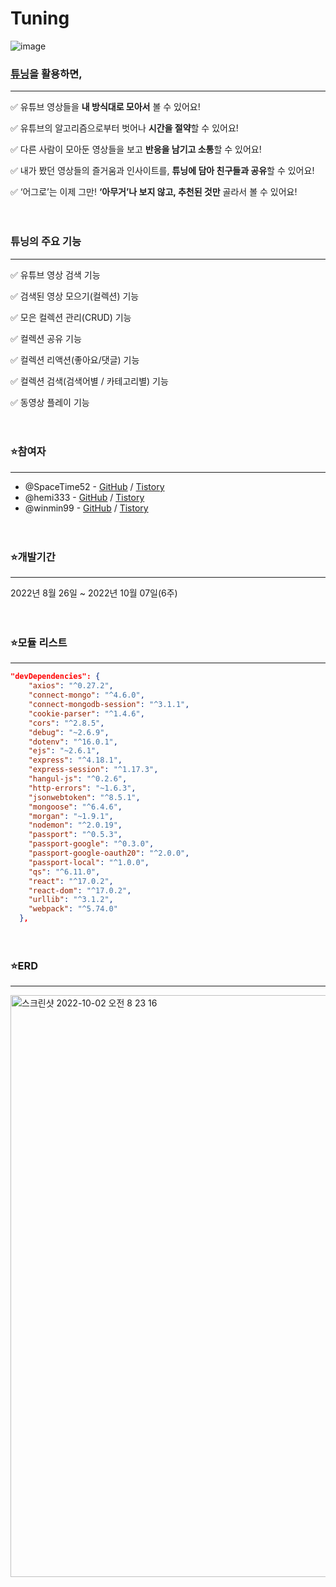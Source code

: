 # **Tuning**

![image](https://firebasestorage.googleapis.com/v0/b/tuning-project.appspot.com/o/tuning-logo-160.png?alt=media&token=ae7e30a6-1789-4e0f-9974-d8d2134bc1f6)



### **[튜닝](https://www.tube-tuning.com/)을 활용하면,**

---

✅  유튜브 영상들을 **내 방식대로 모아서** 볼 수 있어요!

✅  유튜브의 알고리즘으로부터 벗어나 **시간을 절약**할 수 있어요!

✅  다른 사람이 모아둔 영상들을 보고 **반응을 남기고 소통**할 수 있어요!

✅  내가 봤던 영상들의 즐거움과 인사이트를, **튜닝에 담아 친구들과 공유**할 수 있어요!

✅  ‘어그로’는 이제 그만! **‘아무거’나 보지 않고, 추천된 것만** 골라서 볼 수 있어요! 


ㅤ 

### **튜닝의 주요 기능**

---

✅  유튜브 영상 검색 기능

✅  검색된 영상 모으기(컬렉션) 기능

✅  모은 컬렉션 관리(CRUD) 기능

✅  컬렉션 공유 기능

✅  컬렉션 리액션(좋아요/댓글) 기능

✅  컬렉션 검색(검색어별 / 카테고리별) 기능

✅  동영상 플레이 기능


ㅤ 


### **⭐️참여자**

---

- @SpaceTime52 - [GitHub](https://github.com/SpaceTime52) / [Tistory]()
- @hemi333 - [GitHub](https://github.com/hemi333) / [Tistory](https://bo-hyemi-an.tistory.com/)
- @winmin99 - [GitHub](https://github.com/winmin99) / [Tistory]()



ㅤ 

### **⭐️개발기간**
---

2022년 8월 26일 ~ 2022년 10월 07일(6주)



ㅤ 
### **⭐️모듈 리스트**

---

```json
"devDependencies": {
    "axios": "^0.27.2",
    "connect-mongo": "^4.6.0",
    "connect-mongodb-session": "^3.1.1",
    "cookie-parser": "^1.4.6",
    "cors": "^2.8.5",
    "debug": "~2.6.9",
    "dotenv": "^16.0.1",
    "ejs": "~2.6.1",
    "express": "^4.18.1",
    "express-session": "^1.17.3",
    "hangul-js": "^0.2.6",
    "http-errors": "~1.6.3",
    "jsonwebtoken": "^8.5.1",
    "mongoose": "^6.4.6",
    "morgan": "~1.9.1",
    "nodemon": "^2.0.19",
    "passport": "^0.5.3",
    "passport-google": "^0.3.0",
    "passport-google-oauth20": "^2.0.0",
    "passport-local": "^1.0.0",
    "qs": "^6.11.0",
    "react": "^17.0.2",
    "react-dom": "^17.0.2",
    "urllib": "^3.1.2",
    "webpack": "^5.74.0"
  },
```

ㅤ 

### **⭐️ERD**
---
<img width="931" alt="스크린샷 2022-10-02 오전 8 23 16" src="https://user-images.githubusercontent.com/71807433/193512924-e8d7a7a3-da8c-4d3e-a217-517377579aca.png">


